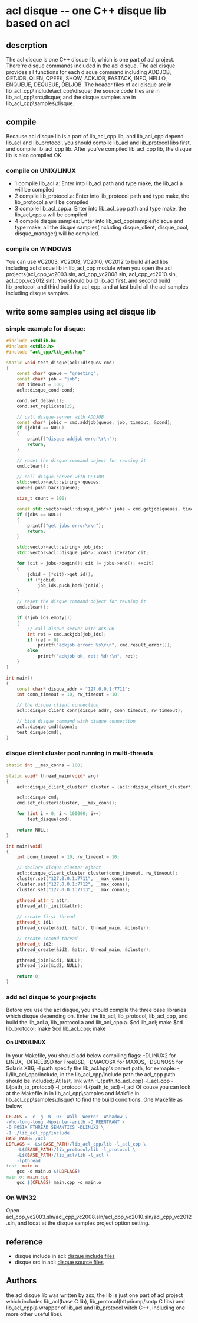 # acl disque -- one C++ disque lib based on acl

## descrption
The acl disque is one C++ disque lib, which is one part of acl project. There're disque commands included in the acl disque. The acl disque provides all functions for each disque command including ADDJOB, GETJOB, QLEN, QPEEK, SHOW, ACKJOB, FASTACK, INFO, HELLO, ENQUEUE, DEQUEUE, DELJOB.
The header files of acl disque are in lib_acl_cpp\include\acl_cpp\disque; the source code files are in lib_acl_cpp\src\disque; and the disque samples are in lib_acl_cpp\samples\disque.

## compile
Because acl disque lib is a part of lib_acl_cpp lib, and lib_acl_cpp depend lib_acl and lib_protocol, you should compile lib_acl and lib_protocol libs first, and compile lib_acl_cpp lib. After you've compiled lib_acl_cpp lib, the disque lib is also compiled OK.

### compile on UNIX/LINUX
- 1 compile lib_acl.a: Enter into lib_acl path and type make, the lib_acl.a will be compiled
- 2 compile lib_protocol.a: Enter into lib_protocol path and type make, the lib_protocol.a will be compiled
- 3 compile lib_acl_cpp.a: Enter into lib_acl_cpp path and type make, the lib_acl_cpp.a will be compiled
- 4 compile disque samples: Enter into lib_acl_cpp\samples\disque and type make, all the disque samples(including disque_client, disque_pool, disque_manager) will be compiled.

### compile on WINDOWS
You can use VC2003, VC2008, VC2010, VC2012 to build all acl libs including acl disque lib in lib_acl_cpp module when you open the acl projects(acl_cpp_vc2003.sln, acl_cpp_vc2008.sln, acl_cpp_vc2010.sln, acl_cpp_vc2012.sln). You should build lib_acl first, and second build lib_protocol, and third build lib_acl_cpp, and at last build all the acl samples including disque samples.

## write some samples using acl disque lib
### simple example for disque:

```c++
#include <stdlib.h>
#include <stdio.h>
#include "acl_cpp/lib_acl.hpp"

static void test_disque(acl::disque& cmd)
{
	const char* queue = "greeting";
	const char* job = "job";
	int timeout = 100;
	acl::disque_cond cond;

	cond.set_delay(1);
	cond.set_replicate(2);

	// call disque-server with ADDJOB
	const char* jobid = cmd.addjob(queue, job, timeout, &cond);
	if (jobid == NULL)
	{
		printf("disque addjob error\r\n");
		return;
	}

	// reset the disque command object for reusing it
	cmd.clear();

	// call disque-server with GETJOB
	std::vector<acl::string> queues;
	queues.push_back(queue);

	size_t count = 100;

	const std::vector<acl::disque_job*>* jobs = cmd.getjob(queues, timeout, count);
	if (jobs == NULL)
	{
		printf("get jobs error\r\n");
		return;
	}

	std::vector<acl::string> job_ids;
	std::vector<acl::disque_job*>::const_iterator cit;

	for (cit = jobs->begin(); cit != jobs->end(); ++cit)
	{
		jobid = (*cit)->get_id();
		if (*jobid)
			job_ids.push_back(jobid);
	}

	// reset the disque command object for reusing it
	cmd.clear();

	if (!job_ids.empty())
	{
		// call disque-server with ACKJOB
		int ret = cmd.ackjob(job_ids);
		if (ret < 0)
			printf("ackjob error: %s\r\n", cmd.result_error());
		else
			printf("ackjob ok, ret: %d\r\n", ret);
	}
}

int main()
{
	const char* disque_addr = "127.0.0.1:7711";
	int conn_timeout = 10, rw_timeout = 10;

	// the disque client connection
	acl::disque_client conn(disque_addr, conn_timeout, rw_timeout);

	// bind disque command with disque connection
	acl::disque cmd(&conn);
	test_disque(cmd);
}
```
### disque client cluster pool running in multi-threads
```c++
static int __max_conns = 100;

static void* thread_main(void* arg)
{
	acl::disque_client_cluster* cluster = (acl::disque_client_cluster*) arg;

	acl::disque cmd;
	cmd.set_cluster(cluster, __max_conns);

	for (int i = 0; i < 100000; i++)
		test_disque(cmd);

	return NULL;
}

int main(void)
{
	int conn_timeout = 10, rw_timeout = 10;

	// declare disque cluster ojbect
	acl::disque_client_cluster cluster(conn_timeout, rw_timeout);
	cluster.set("127.0.0.1:7711", __max_conns);
	cluster.set("127.0.0.1:7712", __max_conns);
	cluster.set("127.0.0.1:7713", __max_conns);

	pthread_attr_t attr;
	pthread_attr_init(&attr);
	
	// create first thread
	pthread_t id1;
	pthread_create(&id1, &attr, thread_main, &cluster);

	// create second thread
	pthread_t id2;
	pthread_create(&id2, &attr, thread_main, &cluster);

	pthread_join(&id1, NULL);
	pthread_join(&id2, NULL);

	return 0;
}
```

### add acl disque to your projects
Before you use the acl disque, you should compile the three base libraries which disque depending on. Enter the lib_acl, lib_protocol, lib_acl_cpp, and build the lib_acl.a, lib_protocol.a and lib_acl_cpp.a.
$cd lib_acl; make
$cd lib_protocol; make
$cd lib_acl_cpp; make

#### On UNIX/LINUX
In your Makefile, you should add below compiling flags:
-DLINUX2 for LINUX, -DFREEBSD for FreeBSD, -DMACOSX for MAXOS, -DSUNOS5 for Solaris X86;
-I path specify the lib_acl.hpp's parent path, for exmaple: -I./lib_acl_cpp/include, in the lib_acl_cpp/include path the acl_cpp path should be included;
At last, link with -L{path_to_acl_cpp} -l_acl_cpp -L{path_to_protocol} -l_protocol -L{path_to_acl) -l_acl
Of couse you can look at the Makefile.in in lib_acl_cpp\samples and Makfile in lib_acl_cpp\samples\disque\ to find the build conditions.
One Makefile as below:
```Makefile
CFLAGS = -c -g -W -O3 -Wall -Werror -Wshadow \
-Wno-long-long -Wpointer-arith -D_REENTRANT \
-D_POSIX_PTHREAD_SEMANTICS -DLINUX2 \
-I ./lib_acl_cpp/include
BASE_PATH=./acl
LDFLAGS = -L$(BASE_PATH)/lib_acl_cpp/lib -l_acl_cpp \
	-L$(BASE_PATH)/lib_protocol/lib -l_protocol \
	-L$(BASE_PATH)/lib_acl/lib -l_acl \
	-lpthread
test: main.o
	gcc -o main.o $(LDFLAGS)
main.o: main.cpp
	gcc $(CFLAGS) main.cpp -o main.o
```
### On WIN32
Open acl_cpp_vc2003.sln/acl_cpp_vc2008.sln/acl_cpp_vc2010.sln/acl_cpp_vc2012.sln, and looat at the disque samples project option setting.

## reference
- disque include in acl: [disque include files](../../include/acl_cpp/disque/)
- disque src in acl: [disque source files](../../src/disque/)

## Authors
the acl disque lib was written by zsx, the lib is just one part of acl project which includes lib_acl(base C lib), lib_protocol(http/icmp/smtp C libs) and lib_acl_cpp(a wrapper of lib_acl and lib_protocol witch C++, including one more other useful libs).
